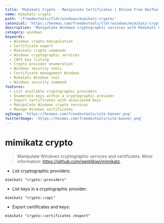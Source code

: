 ```yaml
---
title: 'Mimikatz Crypto - Manipulate Certificates | Online Free DevTools by Hexmos'
name: mimikatz-crypto
path: '/freedevtools/tldr/windows/mimikatz-crypto/'
canonical: 'https://hexmos.com/freedevtools/tldr/windows/mimikatz-crypto/'
description: 'Manipulate Windows cryptographic services with Mimikatz Crypto. Export certificates, list providers and keys. Free online tool, no registration required.'
category: windows
keywords:
  - Windows crypto manipulation
  - Certificate export
  - Mimikatz crypto commands
  - Windows cryptographic services
  - CAPI key listing
  - Crypto provider enumeration
  - Windows security tools
  - Certificate management Windows
  - Mimikatz Windows tool
  - Windows security command
features:
  - List available cryptographic providers
  - Enumerate keys within a cryptographic provider
  - Export certificates with associated keys
  - Manipulate Windows crypto services
  - Manage Windows certificates
ogImage: 'https://hexmos.com/freedevtools/site-banner.png'
twitterImage: 'https://hexmos.com/freedevtools/site-banner.png'
---
```


# mimikatz crypto

> Manipulate Windows cryptographic services and certificates.
> More information: <https://github.com/gentilkiwi/mimikatz>.

- List cryptographic providers:

`mimikatz "crypto::providers"`

- List keys in a cryptographic provider:

`mimikatz "crypto::capi"`

- Export certificates and keys:

`mimikatz "crypto::certificates /export"`
